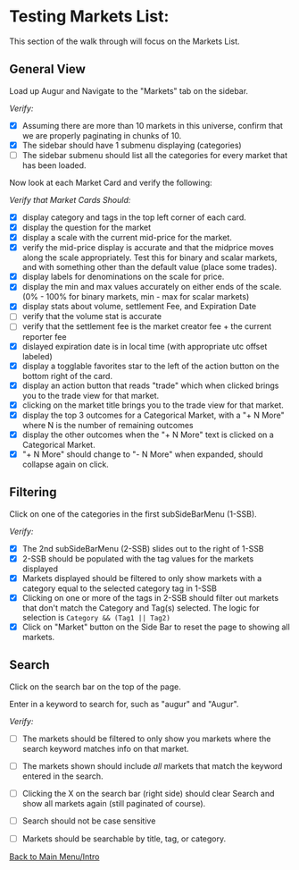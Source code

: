# Testing Markets List:

This section of the walk through will focus on the Markets List.

## General View

Load up Augur and Navigate to the "Markets" tab on the sidebar.

*Verify:*

- [x] Assuming there are more than 10 markets in this universe, confirm that we are properly paginating in chunks of 10.
- [x] The sidebar should have 1 submenu displaying (categories)
- [ ] The sidebar submenu should list all the categories for every market that has been loaded.

Now look at each Market Card and verify the following:

*Verify that Market Cards Should:*
- [x] display category and tags in the top left corner of each card.
- [x] display the question for the market
- [x] display a scale with the current mid-price for the market.
- [x] verify the mid-price display is accurate and that the midprice moves along the scale appropriately. Test this for binary and scalar markets, and with something other than the default value (place some trades).
- [x] display labels for denominations on the scale for price.
- [x] display the min and max values accurately on either ends of the scale. (0% - 100% for binary markets, min - max for scalar markets)
- [x] display stats about volume, settlement Fee, and Expiration Date
- [ ] verify that the volume stat is accurate
- [ ] verify that the settlement fee is the market creator fee + the current reporter fee
- [x] dislayed expiration date is in local time (with appropriate utc offset labeled)
- [x] display a togglable favorites star to the left of the action button on the bottom right of the card.
- [x] display an action button that reads "trade" which when clicked brings you to the trade view for that market.
- [x] clicking on the market title brings you to the trade view for that market.
- [x] display the top 3 outcomes for a Categorical Market, with a "+ N More" where N is the number of remaining outcomes
- [x] display the other outcomes when the "+ N More" text is clicked on a Categorical Market.
- [x] "+ N More" should change to "- N More" when expanded, should collapse again on click.

## Filtering

Click on one of the categories in the first subSideBarMenu (1-SSB).

*Verify:*
- [x] The 2nd subSideBarMenu (2-SSB) slides out to the right of 1-SSB
- [x] 2-SSB should be populated with the tag values for the markets displayed
- [x] Markets displayed should be filtered to only show markets with a category equal to the selected category tag in 1-SSB
- [x] Clicking on one or more of the tags in 2-SSB should filter out markets that don't match the Category and Tag(s) selected. The logic for selection is `Category && (Tag1 || Tag2)`
- [x] Click on "Market" button on the Side Bar to reset the page to showing all markets.

## Search

Click on the search bar on the top of the page.

Enter in a keyword to search for, such as "augur" and "Augur". 

*Verify:*
- [ ] The markets should be filtered to only show you markets where the search keyword matches info on that market.
- [ ] The markets shown should include _all_ markets that match the keyword entered in the search.
- [ ] Clicking the X on the search bar (right side) should clear Search and show all markets again (still paginated of course).
- [ ] Search should not be case sensitive
- [ ] Markets should be searchable by title, tag, or category.


[Back to Main Menu/Intro](https://github.com/AugurProject/augur-walkthrough/)
